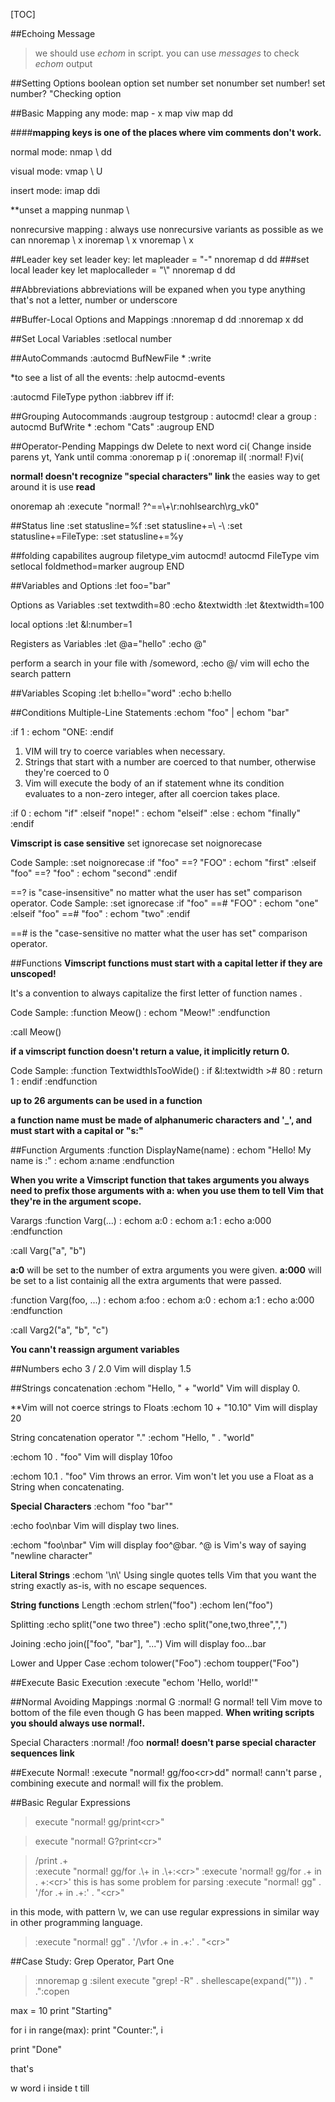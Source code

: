 [TOC]

##Echoing Message
>we should use *echom* in script.
> you can use *messages* to check *echom* output


##Setting Options
boolean option
set number
set nonumber
set number!
set number?  "Checking option

##Basic Mapping
any mode:
map - x
map <space> viw
map <c-d> dd

####**mapping keys is one of the places where vim comments don't work.**

normal mode:
nmap \ dd

visual mode:
vmap \ U

insert mode:
imap <c-d> <esc>ddi

**unset a mapping
nunmap \


nonrecursive mapping : always use nonrecursive variants as possible as
we can
nnoremap \ x
inoremap \ x
vnoremap \ x

##Leader key
set leader key:
let mapleader = "-"
nnoremap <leader>d dd
###set local leader key
let maplocalleder = "\\"
nnoremap <localleader>d dd

##Abbreviations
abbreviations will be expaned when you type anything that's not a
letter, number or underscore

##Buffer-Local Options and Mappings
:nnoremap           <leader>d  dd
:nnoremap  <buffer> <leader>x  dd

##Set Local Variables
:setlocal number


##AutoCommands
:autocmd BufNewFile * :write

*to see a list of all the events:
:help autocmd-events

:autocmd FileType python :iabbrev <buffer> iff if:<left>


##Grouping Autocommands
:augroup testgroup
:    autocmd!    clear a group
:    autocmd  BufWrite * :echom "Cats"
:augroup END

##Operator-Pending Mappings
dw Delete  to next word
ci( Change inside parens
yt, Yank   until comma
:onoremap p i(
:onoremap il( :<c-u>normal! F)vi(<cr>

**normal! doesn't recognize "special characters" link <cr>**
the easies way to get around it is use **read**

onoremap ah :<c-u>execute "normal! ?^==\\+\r:nohlsearch\rg_vk0"<cr>



##Status line
:set statusline=%f
:set statusline+=\ -\ 
:set statusline+=FileType:
:set statusline+=%y

##folding capabilites
augroup filetype_vim
    autocmd!
    autocmd FileType vim setlocal foldmethod=marker
augroup END


##Variables and Options
:let foo="bar"

Options as Variables
:set textwdith=80
:echo &textwidth
:let &textwidth=100

local options
:let &l:number=1

Registers as Variables
:let @a="hello"
:echo @"

perform a search in your file with /someword, 
:echo @/
vim will echo the search pattern

##Variables Scoping
:let b:hello="word"
:echo b:hello

##Conditions
Multiple-Line Statements
:echom "foo" | echom "bar"

:if 1
:    echom "ONE:
:endif


1. VIM will try to coerce variables when necessary. 
2. Strings that start with a number are coerced to that number, otherwise they're coerced to 0
3. Vim will execute the body of an if statement whne its condition evaluates to a non-zero integer,
after all coercion takes place.

:if 0
:    echom "if"
:elseif "nope!"
:    echom "elseif"
:else 
:    echom "finally"
:endif

**Vimscript is case sensitive**
set ignorecase
set noignorecase

Code Sample:
:set noignorecase
:if "foo" ==? "FOO"
:    echom "first"
:elseif "foo" ==? "foo"
:    echom "second"
:endif

==? is "case-insensitive" no matter what the user has set" comparison operator.
Code Sample:
:set ignorecase
:if "foo" ==# "FOO"
:    echom "one"
:elseif "foo" ==# "foo"
:    echom "two"
:endif

==# is the "case-sensitive no matter what the user has set" comparison operator.


##Functions
**Vimscript functions must start with a capital letter if they are unscoped!**

It's a convention to always capitalize the first letter of function names .

Code Sample:
:function Meow()
:    echom "Meow!"
:endfunction

:call Meow()

**if a vimscript function doesn't return a value, it implicitly return 0.**

Code Sample:
:function TextwidthIsTooWide()
:    if &l:textwidth ># 80
:        return 1
:    endif
:endfunction

**up to 26 arguments can be used in a function**

**a function name must be made of alphanumeric characters and '_', and must start with a capital or
"s:"**

##Function Arguments
:function DisplayName(name)
:    echom "Hello! My name is :"
:    echom a:name
:endfunction

**When you write a Vimscript function that takes arguments you always need to prefix those arguments
with a: when you use them to tell Vim that they're in the argument scope.**

Varargs
:function Varg(...)
:    echom a:0
:    echom a:1
:    echo a:000
:endfunction

:call Varg("a", "b")

**a:0** will be set to the number of extra arguments you were given.
**a:000** will be set to a list containig all the extra arguments that were passed.

:function Varg(foo, ...)
:    echom a:foo
:    echom a:0
:    echom a:1
:    echo a:000
:endfunction

:call Varg2("a", "b", "c")

**You cann't reassign argument variables**


##Numbers
echo 3 / 2.0
Vim will display 1.5

##Strings
concatenation
:echom "Hello, " + "world"
Vim will display 0.

**Vim will not coerce strings to Floats
:echom 10 + "10.10"
Vim will display 20

String concatenation operator "."
:echom "Hello, " . "world"

:echom 10 . "foo"
Vim will display 10foo

:echom 10.1 . "foo"
Vim throws an error. Vim won't let you use a Float as a String when concatenating.

**Special Characters**
:echom "foo \"bar\""

:echo foo\nbar
Vim will display two lines.

:echom "foo\nbar"
Vim will display foo^@bar. ^@ is Vim's way of saying "newline character"

**Literal Strings**
:echom '\n\\'
Using single quotes tells Vim that you want the string exactly as-is, with no escape sequences.

**String functions**
Length
:echom strlen("foo")
:echom len("foo")

Splitting
:echo split("one two three")
:echo split("one,two,three",",")

Joining
:echo join(["foo", "bar"], "...")
Vim will display foo...bar

Lower and Upper Case
:echom tolower("Foo")
:echom toupper("Foo")

##Execute
Basic Execution
:execute "echom 'Hello, world!'"

##Normal
Avoiding Mappings
:normal G
:normal! G
normal! tell Vim move to bottom of the file even though G has been mapped.
**When writing scripts you should always use normal!.**

Special Characters
:normal! /foo<cr>
**normal! doesn't parse special character sequences link <cr>**

##Execute Normal!
:execute "normal! gg/foo\<cr>dd"
normal! cann't parse <cr>, combining execute and normal! will fix the problem.


##Basic Regular Expressions
>execute "normal! gg/print\<cr>"

>execute "normal! G?print\<cr>"



>/print .\+  
>:execute "normal! gg/for .\\+ in .\\+:\<cr>"
>:execute 'normal! gg/for .\+ in . \+:\<cr>'   this is has some
problem for parsing <cr>
>:execute "normal! gg" . '/for .\+ in .\+:' . "\<cr>"


in this mode, with pattern \v, we can use regular expressions in
similar way in other programming language.
>:execute "normal! gg" . '/\vfor .+ in .+:' . "\<cr>"



##Case Study: Grep Operator, Part One

>:nnoremap <leader>g :silent execute "grep! -R" . shellescape(expand("<cWORD>")) . " ."<cr>:copen<cr>






max = 10
print "Starting"

for i in range(max):
    print "Counter:", i

print "Done"




  that's






w word
i inside
t till







